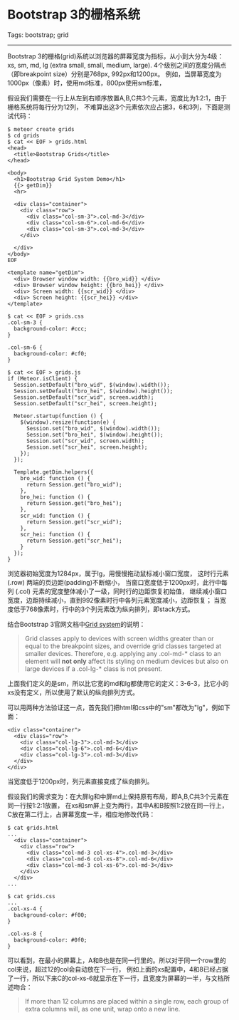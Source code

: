 # Bootstrap 3的栅格系统
Tags: bootstrap; grid

------

Bootstrap 3的栅格(grid)系统以浏览器的屏幕宽度为指标，从小到大分为4级：xs, sm, md, lg (extra small, small, medium, large).
4个级别之间的宽度分隔点（即breakpoint size）分别是768px, 992px和1200px。
例如，当屏幕宽度为1000px（像素）时，使用md标准，800px使用sm标准，

假设我们需要在一行上从左到右顺序放置A,B,C共3个元素，宽度比为1:2:1，由于栅格系统将每行分为12列，
不难算出这3个元素依次应占据3，6和3列，下面是测试代码：

    $ meteor create grids
    $ cd grids
    $ cat << EOF > grids.html
    <head>
      <title>Bootstrap Grids</title>
    </head>

    <body>
      <h1>Bootstrap Grid System Demo</h1>
      {{> getDim}}
      <hr>

      <div class="container">
        <div class="row">
          <div class="col-sm-3">.col-md-3</div>
          <div class="col-sm-6">.col-md-6</div>
          <div class="col-sm-3">.col-md-3</div>
        </div>
        
      </div>
    </body>
    EOF

    <template name="getDim">
      <div> Browser window width: {{bro_wid}} </div>
      <div> Browser window height: {{bro_hei}} </div>
      <div> Screen width: {{scr_wid}} </div>
      <div> Screen height: {{scr_hei}} </div>
    </template>

    $ cat << EOF > grids.css
    .col-sm-3 {
      background-color: #ccc;
    }

    .col-sm-6 {
      background-color: #cf0;
    }

    $ cat << EOF > grids.js
    if (Meteor.isClient) {
      Session.setDefault("bro_wid", $(window).width());
      Session.setDefault("bro_hei", $(window).height());
      Session.setDefault("scr_wid", screen.width);
      Session.setDefault("scr_hei", screen.height);

      Meteor.startup(function () {
        $(window).resize(function(e) {
          Session.set("bro_wid", $(window).width());
          Session.set("bro_hei", $(window).height());
          Session.set("scr_wid", screen.width);
          Session.set("scr_hei", screen.height);
        });
      });

      Template.getDim.helpers({
        bro_wid: function () {
          return Session.get("bro_wid");
        },
        bro_hei: function () {
          return Session.get("bro_hei");
        },
        scr_wid: function () {
          return Session.get("scr_wid");
        },
        scr_hei: function () {
          return Session.get("scr_hei");
        }
      });
    }

浏览器初始宽度为1284px，属于lg，用慢慢拖动鼠标减小窗口宽度，
这时行元素 (.row) 两端的页边距(padding)不断缩小，
当窗口宽度低于1200px时，此行中每列 (.col) 元素的宽度整体减小了一级，同时行的边距恢复初始值，
继续减小窗口宽度，边距持续减小，直到992像素时行中各列元素宽度减小，边距恢复；
当宽度低于768像素时，行中的3个列元素改为纵向排列，即stack方式。

结合Bootstrap 3官网文档中[Grid system](http://getbootstrap.com/css/#grid)的说明：

> Grid classes apply to devices with screen widths greater than or equal to the breakpoint sizes,
> and override grid classes targeted at smaller devices.
> Therefore, e.g. applying any .col-md-* class to an element will **not only** affect its styling on medium devices
> but also on large devices if a .col-lg-* class is not present.

上面我们定义的是sm，所以比它宽的md和lg都使用它的定义：3-6-3，比它小的xs没有定义，所以使用了默认的纵向排列方式。

可以用两种方法验证这一点，首先我们把html和css中的"sm"都改为"lg"，例如下面：

    <div class="container">
      <div class="row">
        <div class="col-lg-3">.col-md-3</div>
        <div class="col-lg-6">.col-md-6</div>
        <div class="col-lg-3">.col-md-3</div>
      </div>
    </div>

当宽度低于1200px时，列元素直接变成了纵向排列。

假设我们的需求变为：在大屏lg和中屏md上保持原有布局，即A,B,C共3个元素在同一行按1:2:1放置，
在xs和sm屏上变为两行，其中A和B按照1:2放在同一行上，C放在第二行上，占屏幕宽度一半，相应地修改代码：

    $ cat grids.html
    ...
      <div class="container">
        <div class="row">
          <div class="col-md-3 col-xs-4">.col-md-3</div>
          <div class="col-md-6 col-xs-8">.col-md-6</div>
          <div class="col-md-3 col-xs-6">.col-md-3</div>
        </div>
      </div>
    ...

    $ cat grids.css
    ...
    .col-xs-4 {
      background-color: #f00;
    }

    .col-xs-8 {
      background-color: #0f0;
    }

可以看到，在最小的屏幕上，A和B也是在同一行里的。所以对于同一个row里的col来说，超过12的col会自动放在下一行，
例如上面的xs配置中，4和8已经占据了一行，所以下来C的col-xs-6就显示在下一行，且宽度为屏幕的一半，与文档所述吻合：

> If more than 12 columns are placed within a single row, each group of extra columns will, as one unit, wrap onto a new line.
